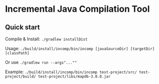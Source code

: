 # Incremental Java Compilation Tool

## Quick start

Compile & Install: 
``./gradlew installDist``

Usage:
``./build/install/incomp/bin/incomp [javaSourceDir] [targetDir] [classPath]``

Or use ``./gradlew run --args"...""``

Example: ``./build/install/incomp/bin/incomp test-project/src/ test-project/build/ test-project/libs/mapdb-3.0.8.jar``
